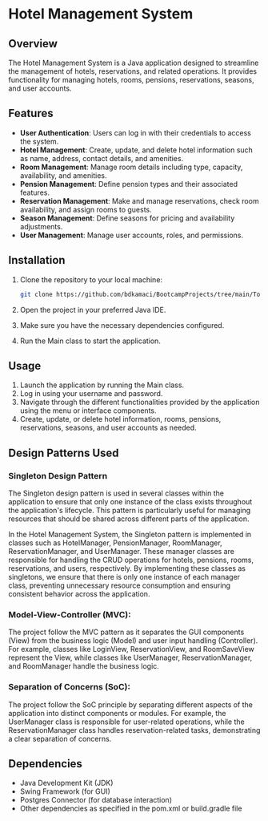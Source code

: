 # Hotel Management System

## Overview

The Hotel Management System is a Java application designed to streamline the management of hotels, reservations, and related operations. It provides functionality for managing hotels, rooms, pensions, reservations, seasons, and user accounts.

## Features

- **User Authentication**: Users can log in with their credentials to access the system.
- **Hotel Management**: Create, update, and delete hotel information such as name, address, contact details, and amenities.
- **Room Management**: Manage room details including type, capacity, availability, and amenities.
- **Pension Management**: Define pension types and their associated features.
- **Reservation Management**: Make and manage reservations, check room availability, and assign rooms to guests.
- **Season Management**: Define seasons for pricing and availability adjustments.
- **User Management**: Manage user accounts, roles, and permissions.

## Installation

1. Clone the repository to your local machine:

   ```bash
   git clone https://github.com/bdkamaci/BootcampProjects/tree/main/TourismAgencySystem

2. Open the project in your preferred Java IDE.
3. Make sure you have the necessary dependencies configured.
4. Run the Main class to start the application.

## Usage

1. Launch the application by running the Main class.
2. Log in using your username and password.
3. Navigate through the different functionalities provided by the application using the menu or interface components.
4. Create, update, or delete hotel information, rooms, pensions, reservations, seasons, and user accounts as needed.

## Design Patterns Used

### Singleton Design Pattern
The Singleton design pattern is used in several classes within the application to ensure that only one instance of the class exists throughout the application's lifecycle. This pattern is particularly useful for managing resources that should be shared across different parts of the application.

In the Hotel Management System, the Singleton pattern is implemented in classes such as HotelManager, PensionManager, RoomManager, ReservationManager, and UserManager. These manager classes are responsible for handling the CRUD operations for hotels, pensions, rooms, reservations, and users, respectively. By implementing these classes as singletons, we ensure that there is only one instance of each manager class, preventing unnecessary resource consumption and ensuring consistent behavior across the application.

### Model-View-Controller (MVC):
The project follow the MVC pattern as it separates the GUI components (View) from the business logic (Model) and user input handling (Controller). For example, classes like LoginView, ReservationView, and RoomSaveView represent the View, while classes like UserManager, ReservationManager, and RoomManager handle the business logic.

### Separation of Concerns (SoC):
The project follow the SoC principle by separating different aspects of the application into distinct components or modules. For example, the UserManager class is responsible for user-related operations, while the ReservationManager class handles reservation-related tasks, demonstrating a clear separation of concerns.

## Dependencies

- Java Development Kit (JDK)
- Swing Framework (for GUI)
- Postgres Connector (for database interaction)
- Other dependencies as specified in the pom.xml or build.gradle file

